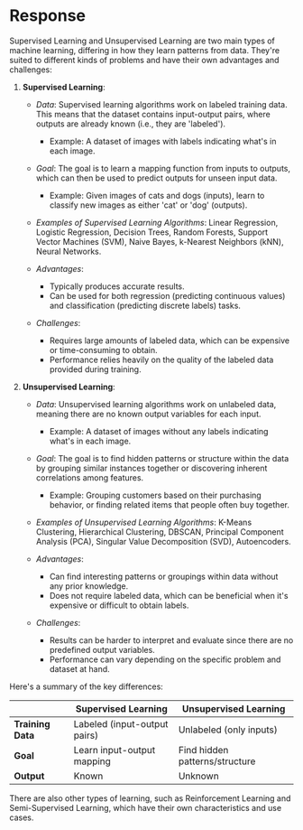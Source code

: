 # Response

Supervised Learning and Unsupervised Learning are two main types of machine learning, differing in how they learn patterns from data. They're suited to different kinds of problems and have their own advantages and challenges:

1. **Supervised Learning**:

   - *Data*: Supervised learning algorithms work on labeled training data. This means that the dataset contains input-output pairs, where outputs are already known (i.e., they are 'labeled').
     - Example: A dataset of images with labels indicating what's in each image.

   - *Goal*: The goal is to learn a mapping function from inputs to outputs, which can then be used to predict outputs for unseen input data.
     - Example: Given images of cats and dogs (inputs), learn to classify new images as either 'cat' or 'dog' (outputs).

   - *Examples of Supervised Learning Algorithms*: Linear Regression, Logistic Regression, Decision Trees, Random Forests, Support Vector Machines (SVM), Naive Bayes, k-Nearest Neighbors (kNN), Neural Networks.

   - *Advantages*:
     - Typically produces accurate results.
     - Can be used for both regression (predicting continuous values) and classification (predicting discrete labels) tasks.

   - *Challenges*:
     - Requires large amounts of labeled data, which can be expensive or time-consuming to obtain.
     - Performance relies heavily on the quality of the labeled data provided during training.

2. **Unsupervised Learning**:

   - *Data*: Unsupervised learning algorithms work on unlabeled data, meaning there are no known output variables for each input.
     - Example: A dataset of images without any labels indicating what's in each image.

   - *Goal*: The goal is to find hidden patterns or structure within the data by grouping similar instances together or discovering inherent correlations among features.
     - Example: Grouping customers based on their purchasing behavior, or finding related items that people often buy together.

   - *Examples of Unsupervised Learning Algorithms*: K-Means Clustering, Hierarchical Clustering, DBSCAN, Principal Component Analysis (PCA), Singular Value Decomposition (SVD), Autoencoders.

   - *Advantages*:
     - Can find interesting patterns or groupings within data without any prior knowledge.
     - Does not require labeled data, which can be beneficial when it's expensive or difficult to obtain labels.

   - *Challenges*:
     - Results can be harder to interpret and evaluate since there are no predefined output variables.
     - Performance can vary depending on the specific problem and dataset at hand.

Here's a summary of the key differences:

|               | Supervised Learning         | Unsupervised Learning       |
|---------------|-----------------------------|----------------------------|
| **Training Data**    | Labeled (input-output pairs)  | Unlabeled (only inputs)     |
| **Goal**          | Learn input-output mapping   | Find hidden patterns/structure |
| **Output**        | Known                        | Unknown                     |

There are also other types of learning, such as Reinforcement Learning and Semi-Supervised Learning, which have their own characteristics and use cases.
